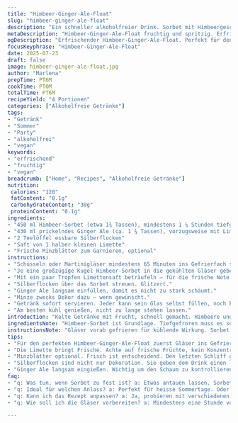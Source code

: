 ```yaml
---
title: "Himbeer-Ginger-Ale-Float"
slug: "himbeer-ginger-ale-float"
description: "Ein schneller alkoholfreier Drink. Sorbet mit Himbeergeschmack kombiniert mit Ginger Ale und einem besonderen Kniff. Goldflocken über dem Eisschnee. Kühl servieren. Fruchtig, spritzig, mit leichtem Limettengeschmack. Vegetarisch, vegan, frei von Allergenen wie Nüssen, Gluten, Eiern, Milchprodukten und Laktose. Vier Portionen. Kleine Änderungen bei Zutatenmengen für Balance und Spannung. Einfach zuzubereiten, kein Kochen. Erfrischendes Getränk für jeden Anlass."
metaDescription: "Himbeer-Ginger-Ale-Float fruchtig und spritzig. Erfrischende Sommergetränk mit Himbeersorbet und Ginger Ale."
ogDescription: "Erfrischender Himbeer-Ginger-Ale-Float. Perfekt für den Garten. Prickelnd und fruchtig. Einfach nachzubereiten ohne Kochen."
focusKeyphrase: "Himbeer-Ginger-Ale-Float"
date: 2025-07-23
draft: false
image: himbeer-ginger-ale-float.jpg
author: "Marlena"
prepTime: PT6M
cookTime: PT0M
totalTime: PT6M
recipeYield: "4 Portionen"
categories: ["Alkoholfreie Getränke"]
tags:
- "Getränk"
- "Sommer"
- "Party"
- "alkoholfrei"
- "vegan"
keywords:
- "erfrischend"
- "fruchtig"
- "vegan"
breadcrumb: ["Home", "Recipes", "Alkoholfreie Getränke"]
nutrition: 
 calories: "120"
 fatContent: "0.1g"
 carbohydrateContent: "30g"
 proteinContent: "0.1g"
ingredients:
- "450 ml Himbeer-Sorbet (etwa 1¾ Tassen), mindestens 1 ¼ Stunden tiefgekühlt"
- "430 ml prickelndes Ginger Ale (ca. 1 ¾ Tassen), vorzugsweise mit Limettenaroma"
- "2 Teelöffel essbare Silberflocken"
- "Saft von 1 halber kleinen Limette"
- "Frische Minzblätter zum Garnieren, optional"
instructions:
- "Schüsseln oder Martinigläser mindestens 65 Minuten ins Gefrierfach stellen."
- "Je eine großzügige Kugel Himbeer-Sorbet in die gekühlten Gläser geben."
- "Mit ein paar Tropfen Limettensaft beträufeln – für die frische Note."
- "Silberflocken über das Sorbet streuen. Glitzert."
- "Ginger Ale langsam einfüllen, damit es nicht zu stark schäumt."
- "Minze zwecks Dekor dazu – wenn gewünscht."
- "Getränk sofort servieren. Jeder kann sein Glas selbst füllen, noch Bubbel da."
- "Am besten kühl genießen, nicht zu lange stehen lassen."
introduction: "Kalte Getränke mit Frucht, schnell gemacht. Himbeere und Ginger Ale. Kohlensäure macht es lebendig. Sorbet unterkühlt, prickelt beim Kontakt mit dem spritzigen Ale. Nicht süß, sondern frisch und herb. Silberflocken funkeln auf der Oberfläche, Edel. Limette bringt Spannung rein, nicht zu dominant. Einfach die Kugel ins Glas, aufgießen, fertig. Jeder darf selbst mischen, mag das Ritual. Für den heißen Tag, der im Garten endet. Oder als kleiner Aperitif ohne Alkohol. Schnell, klar. Wenige Zutaten, kleine Dreher. Nuss-, Gluten-, Milchfrei. Auch vegan. Leicht und erfrischend. Nicht zu kompliziert. Verleiht dem simplen Drink eleganten Touch. Passt zu fast allem."
ingredientsNote: "Himbeer-Sorbet ist Grundlage. Tiefgefroren muss es sein, einfache Kugeln formen. Kein Eisblock, sonst schmilzt es nicht richtig. Ginger Ale bevorzugt mit Limettenaroma, passt besser als das neutrale Original. Lässt die Röstaromen von Ingwer und Citrus harmonieren. Silber- oder Goldflocken sind ein Eyecatcher, essbar und unbedenklich. Limettensaft macht säuerlichen Kontrast, verhindert zu süße Note. Minze optional, darf frisch und grün sein, gibt das Aroma den letzten Schliff. Mengen leicht reduziert, damit der Drink nicht überladen wirkt. Pro Person etwa 110 ml Sorbet reicht, sonst ertrinkt das Aroma. Flüssigkeit behutsam dazu geben, zuviel lässt Sorbet schmelzen. Alles kalt halten, besser als Zimmertemperatur."
instructionsNote: "Gläser vorab gefrieren für kühlende Wirkung. Sorbet in Kugeln abstechen, nicht zerdrücken. Limettensaft vorsichtig auf das Sorbet träufeln, damit er nicht sofort versinkt. Silberflocken mit Fingerspitzen dosieren, sieht dann natürlicher aus. Ginger Ale langsam gießen, Schaum regulieren. Minze direkt vor dem Servieren ins Glas oder daneben legen. Das eigene Eingießen macht Spaß, passt zum Event. Sofort genießen, Sorbet zergeht sonst zu schnell. Nicht umrühren, damit die Texturen sich vermischen, wenn gewünscht, separat trinken. Bleibt erfrischend spritzig bis zum letzten Schluck. Keine Hitzeeinwirkung, alles kalt. Spiel mit Prickeln, Eis und Frucht. So schmeckt Sommer."
tips:
- "Für den perfekten Himbeer-Ginger-Ale-Float zuerst Gläser ins Gefrierfach für eine Stunde. Kalte Gläser helfen dem Drink frisch zu bleiben. Kleinere Details wie Temperatur beeinflussen Geschmack stark."
- "Die Limette bringt Frische. Achte auf frische Früchte, kein Konzentratsaft. Limettensaft vor dem Servieren direkt auf das Sorbet träufeln. Das sorgt für einen knackigen Kontrast. Mische gut, aber halte die Texturen."
- "Minzblätter optional. Frisch ist entscheidend. Den letzten Schliff gibt ein Minzzweig. Schmeckt besser und sieht gut aus. Aber nur frisch, kein getrocknetes Zeug. Bringt zusätzlich Aroma mit sich."
- "Silberflocken sind nicht nur Dekoration. Sie geben dem Drink einen luxuriösen Touch. Achtung beim Streuen. Dosierung wichtig. Zu viel könnte überladen wirken. Es soll funkelnd sein, nicht ein Schnee von Flitter."
- "Ginger Ale langsam eingießen. Wichtig um den Schaum zu kontrollieren. Zu viel Schaum bedeutet, dass das Getränk beim Servieren überläuft. Achte darauf, auch die Kohlensäure bleibt länger erhalten. Das Prickeln ist essenziell für das Erlebnis."
faq:
- "q: Was tun, wenn Sorbet zu fest ist? a: Etwas antauen lassen. Sorbet aufwärmen durch Raumtemperatur. Nur ein paar Minuten. Dann Kugeln besser formen."
- "q: Ideal für welchen Anlass? a: Perfekt für heisse Sommertage. Oder als erfrischender Aperitif. Gartenpartys sind ideal. Für Familienfeiern auch gut."
- "q: Kann ich das Rezept anpassen? a: Ja, probieren mit verschiedenen Sorbets. Zitrusfrüchte zum Beispiel. Oder sogar andere Aromen. Ginger Ale mit anderen Geschmäckern funktioniert ebenso."
- "q: Wie soll ich die Gläser vorbereiten? a: Mindestens eine Stunde vorab ins Gefrierfach. Kalt ist wichtig. Alles bleibt frisch und vieles wird besser temperiert so."

---
```


